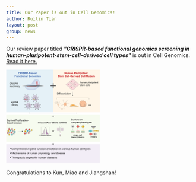 ```yaml
---
title: Our Paper is out in Cell Genomics!
author: Ruilin Tian
layout: post
group: news
---
```

 Our review paper titled ***"CRISPR-based functional genomics screening in human-pluripotent-stem-cell-derived cell types"*** is out in Cell Genomics. <a href='/static/papers/2023_Kun_CG.pdf'>Read it here.</a>

 <img src="/static/img/news/graphic_abstract.png" width="50%" alt="paper" class="img-fluid"> 

 
 Congratulations to Kun, Miao and Jiangshan!

 






  



